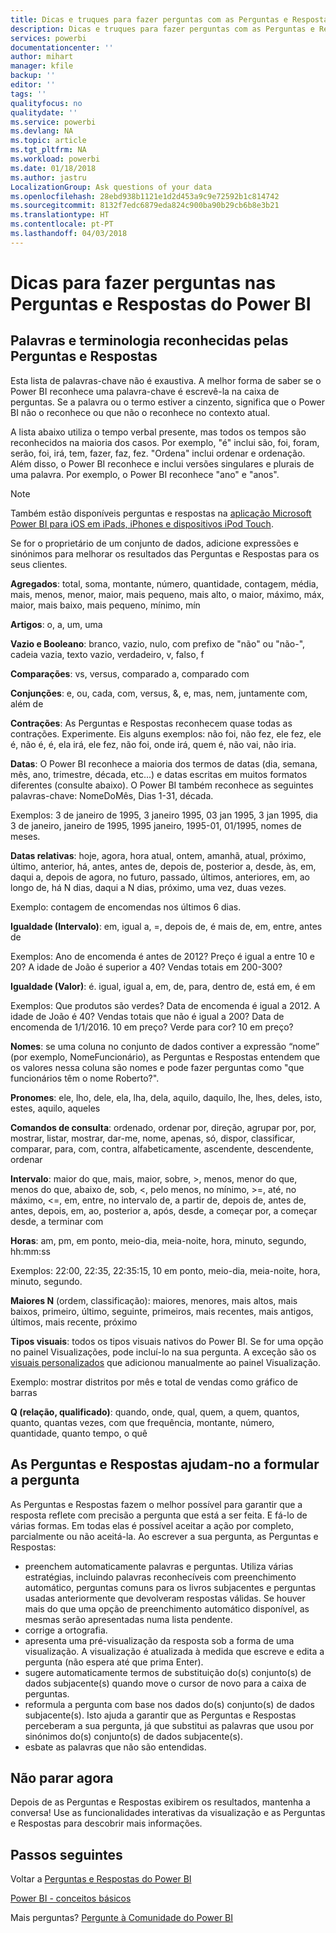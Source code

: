 ```yaml
---
title: Dicas e truques para fazer perguntas com as Perguntas e Respostas do Power BI
description: Dicas e truques para fazer perguntas com as Perguntas e Respostas do Power BI
services: powerbi
documentationcenter: ''
author: mihart
manager: kfile
backup: ''
editor: ''
tags: ''
qualityfocus: no
qualitydate: ''
ms.service: powerbi
ms.devlang: NA
ms.topic: article
ms.tgt_pltfrm: NA
ms.workload: powerbi
ms.date: 01/18/2018
ms.author: jastru
LocalizationGroup: Ask questions of your data
ms.openlocfilehash: 28ebd938b1121e1d2d453a9c9e72592b1c814742
ms.sourcegitcommit: 8132f7edc6879eda824c900ba90b29cb6b8e3b21
ms.translationtype: HT
ms.contentlocale: pt-PT
ms.lasthandoff: 04/03/2018
---
```

# <a name="tips-for-asking-questions-in-power-bi-qa"></a>Dicas para fazer perguntas nas Perguntas e Respostas do Power BI
## <a name="words-and-terminology-that-qa-recognizes"></a>Palavras e terminologia reconhecidas pelas Perguntas e Respostas
Esta lista de palavras-chave não é exaustiva.  A melhor forma de saber se o Power BI reconhece uma palavra-chave é escrevê-la na caixa de perguntas.  Se a palavra ou o termo estiver a cinzento, significa que o Power BI não o reconhece ou que não o reconhece no contexto atual.

A lista abaixo utiliza o tempo verbal presente, mas todos os tempos são reconhecidos na maioria dos casos. Por exemplo, "é" inclui são, foi, foram, serão, foi, irá, tem, fazer, faz, fez.  "Ordena" inclui ordenar e ordenação.  Além disso, o Power BI reconhece e inclui versões singulares e plurais de uma palavra. Por exemplo, o Power BI reconhece "ano" e "anos".

> [!NOTE]
> Também estão disponíveis perguntas e respostas na [aplicação Microsoft Power BI para iOS em iPads, iPhones e dispositivos iPod Touch](mobile-apps-ios-qna.md).
> 
> 

Se for o proprietário de um conjunto de dados, adicione expressões e sinónimos para melhorar os resultados das Perguntas e Respostas para os seus clientes.

**Agregados**: total, soma, montante, número, quantidade, contagem, média, mais, menos, menor, maior, mais pequeno, mais alto, o maior, máximo, máx, maior, mais baixo, mais pequeno, mínimo, mín

**Artigos**: o, a, um, uma

**Vazio e Booleano**: branco, vazio, nulo, com prefixo de "não" ou "não-", cadeia vazia, texto vazio, verdadeiro, v, falso, f

**Comparações**: vs, versus, comparado a, comparado com

**Conjunções**: e, ou, cada, com, versus, &, e, mas, nem, juntamente com, além de

**Contrações**: As Perguntas e Respostas reconhecem quase todas as contrações. Experimente.  Eis alguns exemplos: não foi, não fez, ele fez, ele é, não é, é, ela irá, ele fez, não foi, onde irá, quem é, não vai, não iria.

**Datas**: O Power BI reconhece a maioria dos termos de datas (dia, semana, mês, ano, trimestre, década, etc...) e datas escritas em muitos formatos diferentes (consulte abaixo). O Power BI também reconhece as seguintes palavras-chave: NomeDoMês, Dias 1-31, década.

Exemplos: 3 de janeiro de 1995, 3 janeiro 1995, 03 jan 1995, 3 jan 1995, dia 3 de janeiro, janeiro de 1995, 1995 janeiro, 1995-01, 01/1995, nomes de meses.

**Datas relativas**: hoje, agora, hora atual, ontem, amanhã, atual, próximo, último, anterior, há, antes, antes de, depois de, posterior a, desde, às, em, daqui a, depois de agora, no futuro, passado, últimos, anteriores, em, ao longo de, há N dias, daqui a N dias, próximo, uma vez, duas vezes.

Exemplo: contagem de encomendas nos últimos 6 dias.

**Igualdade (Intervalo)**: em, igual a, =, depois de, é mais de, em, entre, antes de

Exemplos: Ano de encomenda é antes de 2012? Preço é igual a entre 10 e 20? A idade de João é superior a 40? Vendas totais em 200-300?

**Igualdade (Valor)**: é. igual, igual a, em, de, para, dentro de, está em, é em

Exemplos: Que produtos são verdes? Data de encomenda é igual a 2012. A idade de João é 40? Vendas totais que não é igual a 200? Data de encomenda de 1/1/2016. 10 em preço? Verde para cor? 10 em preço?

**Nomes**: se uma coluna no conjunto de dados contiver a expressão “nome” (por exemplo, NomeFuncionário), as Perguntas e Respostas entendem que os valores nessa coluna são nomes e pode fazer perguntas como "que funcionários têm o nome Roberto?".

**Pronomes**: ele, lho, dele, ela, lha, dela, aquilo, daquilo, lhe, lhes, deles, isto, estes, aquilo, aqueles

**Comandos de consulta**: ordenado, ordenar por, direção, agrupar por, por, mostrar, listar, mostrar, dar-me, nome, apenas, só, dispor, classificar, comparar, para, com, contra, alfabeticamente, ascendente, descendente, ordenar

**Intervalo**: maior do que, mais, maior, sobre, >, menos, menor do que, menos do que, abaixo de, sob, <, pelo menos, no mínimo, >=, até, no máximo, <=, em, entre, no intervalo de, a partir de, depois de, antes de, antes, depois, em, ao, posterior a, após, desde, a começar por, a começar desde, a terminar com

**Horas**: am, pm, em ponto, meio-dia, meia-noite, hora, minuto, segundo, hh:mm:ss

Exemplos: 22:00, 22:35, 22:35:15, 10 em ponto, meio-dia, meia-noite, hora, minuto, segundo.

**Maiores N** (ordem, classificação): maiores, menores, mais altos, mais baixos, primeiro, último, seguinte, primeiros, mais recentes, mais antigos, últimos, mais recente, próximo

**Tipos visuais**: todos os tipos visuais nativos do Power BI.  Se for uma opção no painel Visualizações, pode incluí-lo na sua pergunta.  A exceção são os [visuais personalizados](power-bi-custom-visuals.md) que adicionou manualmente ao painel Visualização.

Exemplo: mostrar distritos por mês e total de vendas como gráfico de barras

**Q (relação, qualificado)**: quando, onde, qual, quem, a quem, quantos, quanto, quantas vezes, com que frequência, montante, número, quantidade, quanto tempo, o quê

## <a name="qa-helps-you-phrase-the-question"></a>As Perguntas e Respostas ajudam-no a formular a pergunta
As Perguntas e Respostas fazem o melhor possível para garantir que a resposta reflete com precisão a pergunta que está a ser feita. E fá-lo de várias formas. Em todas elas é possível aceitar a ação por completo, parcialmente ou não aceitá-la. Ao escrever a sua pergunta, as Perguntas e Respostas:

* preenchem automaticamente palavras e perguntas. Utiliza várias estratégias, incluindo palavras reconhecíveis com preenchimento automático, perguntas comuns para os livros subjacentes e perguntas usadas anteriormente que devolveram respostas válidas. Se houver mais do que uma opção de preenchimento automático disponível, as mesmas serão apresentadas numa lista pendente.
* corrige a ortografia.
* apresenta uma pré-visualização da resposta sob a forma de uma visualização. A visualização é atualizada à medida que escreve e edita a pergunta (não espera até que prima Enter).
* sugere automaticamente termos de substituição do(s) conjunto(s) de dados subjacente(s) quando move o cursor de novo para a caixa de perguntas.
* reformula a pergunta com base nos dados do(s) conjunto(s) de dados subjacente(s). Isto ajuda a garantir que as Perguntas e Respostas perceberam a sua pergunta, já que substitui as palavras que usou por sinónimos do(s) conjunto(s) de dados subjacente(s).
* esbate as palavras que não são entendidas.

## <a name="dont-stop-now"></a>Não parar agora
Depois de as Perguntas e Respostas exibirem os resultados, mantenha a conversa! Use as funcionalidades interativas da visualização e as Perguntas e Respostas para descobrir mais informações.

## <a name="next-steps"></a>Passos seguintes
Voltar a [Perguntas e Respostas do Power BI](power-bi-q-and-a.md)  

[Power BI - conceitos básicos](service-basic-concepts.md)  

Mais perguntas? [Pergunte à Comunidade do Power BI](http://community.powerbi.com/)

